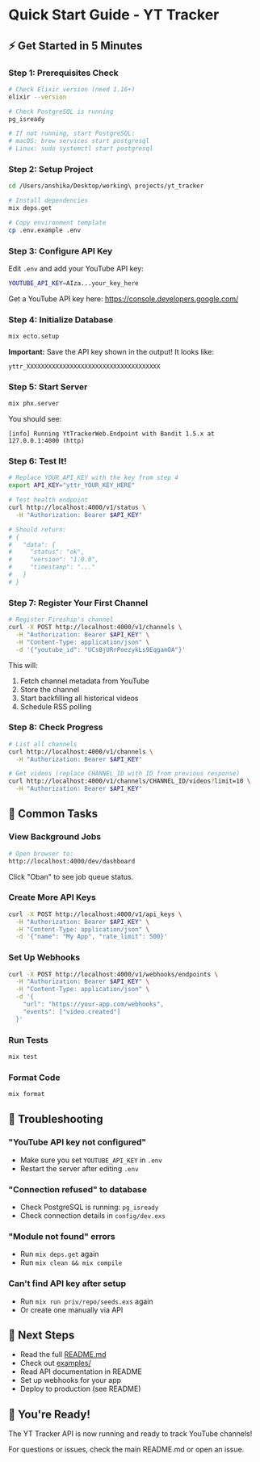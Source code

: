 # Quick Start Guide - YT Tracker

## ⚡ Get Started in 5 Minutes

### Step 1: Prerequisites Check

```bash
# Check Elixir version (need 1.16+)
elixir --version

# Check PostgreSQL is running
pg_isready

# If not running, start PostgreSQL:
# macOS: brew services start postgresql
# Linux: sudo systemctl start postgresql
```

### Step 2: Setup Project

```bash
cd /Users/anshika/Desktop/working\ projects/yt_tracker

# Install dependencies
mix deps.get

# Copy environment template
cp .env.example .env
```

### Step 3: Configure API Key

Edit `.env` and add your YouTube API key:

```bash
YOUTUBE_API_KEY=AIza...your_key_here
```

Get a YouTube API key here: https://console.developers.google.com/

### Step 4: Initialize Database

```bash
mix ecto.setup
```

**Important:** Save the API key shown in the output! It looks like:
```
yttr_XXXXXXXXXXXXXXXXXXXXXXXXXXXXXXXXXXXXX
```

### Step 5: Start Server

```bash
mix phx.server
```

You should see:
```
[info] Running YtTrackerWeb.Endpoint with Bandit 1.5.x at 127.0.0.1:4000 (http)
```

### Step 6: Test It!

```bash
# Replace YOUR_API_KEY with the key from step 4
export API_KEY="yttr_YOUR_KEY_HERE"

# Test health endpoint
curl http://localhost:4000/v1/status \
  -H "Authorization: Bearer $API_KEY"

# Should return:
# {
#   "data": {
#     "status": "ok",
#     "version": "1.0.0",
#     "timestamp": "..."
#   }
# }
```

### Step 7: Register Your First Channel

```bash
# Register Fireship's channel
curl -X POST http://localhost:4000/v1/channels \
  -H "Authorization: Bearer $API_KEY" \
  -H "Content-Type: application/json" \
  -d '{"youtube_id": "UCsBjURrPoezykLs9EqgamOA"}'
```

This will:
1. Fetch channel metadata from YouTube
2. Store the channel
3. Start backfilling all historical videos
4. Schedule RSS polling

### Step 8: Check Progress

```bash
# List all channels
curl http://localhost:4000/v1/channels \
  -H "Authorization: Bearer $API_KEY"

# Get videos (replace CHANNEL_ID with ID from previous response)
curl http://localhost:4000/v1/channels/CHANNEL_ID/videos?limit=10 \
  -H "Authorization: Bearer $API_KEY"
```

## 🎯 Common Tasks

### View Background Jobs

```bash
# Open browser to:
http://localhost:4000/dev/dashboard
```

Click "Oban" to see job queue status.

### Create More API Keys

```bash
curl -X POST http://localhost:4000/v1/api_keys \
  -H "Authorization: Bearer $API_KEY" \
  -H "Content-Type: application/json" \
  -d '{"name": "My App", "rate_limit": 500}'
```

### Set Up Webhooks

```bash
curl -X POST http://localhost:4000/v1/webhooks/endpoints \
  -H "Authorization: Bearer $API_KEY" \
  -H "Content-Type: application/json" \
  -d '{
    "url": "https://your-app.com/webhooks",
    "events": ["video.created"]
  }'
```

### Run Tests

```bash
mix test
```

### Format Code

```bash
mix format
```

## 🐛 Troubleshooting

### "YouTube API key not configured"
- Make sure you set `YOUTUBE_API_KEY` in `.env`
- Restart the server after editing `.env`

### "Connection refused" to database
- Check PostgreSQL is running: `pg_isready`
- Check connection details in `config/dev.exs`

### "Module not found" errors
- Run `mix deps.get` again
- Run `mix clean && mix compile`

### Can't find API key after setup
- Run `mix run priv/repo/seeds.exs` again
- Or create one manually via API

## 📖 Next Steps

- Read the full [README.md](README.md)
- Check out [examples/](examples/)
- Read API documentation in README
- Set up webhooks for your app
- Deploy to production (see README)

## 🎉 You're Ready!

The YT Tracker API is now running and ready to track YouTube channels!

For questions or issues, check the main README.md or open an issue.
